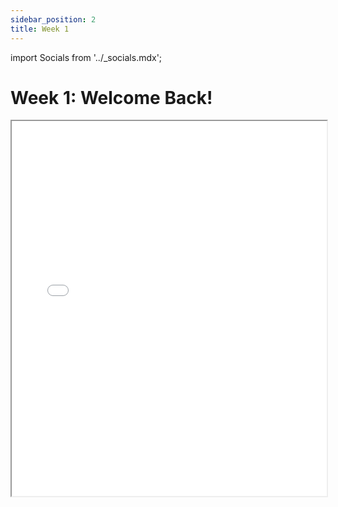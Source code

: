 ```yaml
---
sidebar_position: 2
title: Week 1
---
```


import Socials from '../_socials.mdx';

<Socials />

# Week 1: Welcome Back!

<iframe src="/presentations/spring2025/ACM_Meeting_01_29_25.pdf" width="100%" height="600px"></iframe>